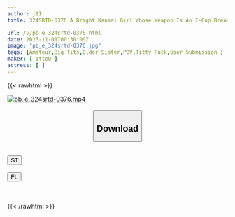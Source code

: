 ```yaml
---
author: j91
title: 324SRTD-0376 A Bright Kansai Girl Whose Weapon Is An I-Cup Breast That Weighs An Estimated 2kg.

url: /v/pb_e_324srtd-0376.html
date: 2023-11-01T00:30:00Z
image: "pb_e_324srtd-0376.jpg"
tags: [Amateur,Big Tits,Older Sister,POV,Titty Fuck,User Submission ]
maker: [ ItteQ ]
actress: [ ]
---
```



{{< rawhtml >}}

<div class="video" data-videoid="v9AOmMD8DlHLxL">
    <a href="javascript:;">
        <img src="https://my.j91.asia/v/pb_e_324srtd-0376.jpg" width="WIDTH" height="HEIGHT" alt="pb_e_324srtd-0376.mp4" loading="lazy">
    </a>
</div>

<script type="text/javascript" src="https://j91.asia/asset/on-demand-st.js"></script>

<br>
  <link rel="stylesheet" href="https://j91.asia/asset/bs5.css">
  
  <center>
  <button class="btn btn-primary" type="button" data-bs-toggle="collapse" data-bs-target=".multi-collapse" aria-expanded="false" aria-controls="multiCollapseExample1 multiCollapseExample2"><h2>Download</h2></button></center>
</p>
<div class="row">
  <div class="col">
    <div class="collapse multi-collapse" id="multiCollapseExample1">
      <div class="card card-body">
	      	      <br>
<div class="buttons">  
<a href="https://streamtape.to/v/v9AOmMD8DlHLxL"><button class="btn-hover color-3"><i class="fa fa-download"></i> ST</button></a></div>
    </div>
  </div>
</div>
  <div class="col">
    <div class="collapse multi-collapse" id="multiCollapseExample2">
      <div class="card card-body">
	      <br>
<div class="buttons">
    <a href="https://filelions.online/f/rbn17s61yea1"><button class="btn-hover color-9"><i class="fa fa-download"></i> FL</button></a></div>
<br><br>
      </div>
    </div>
  </div>
</div>

{{< /rawhtml >}}
